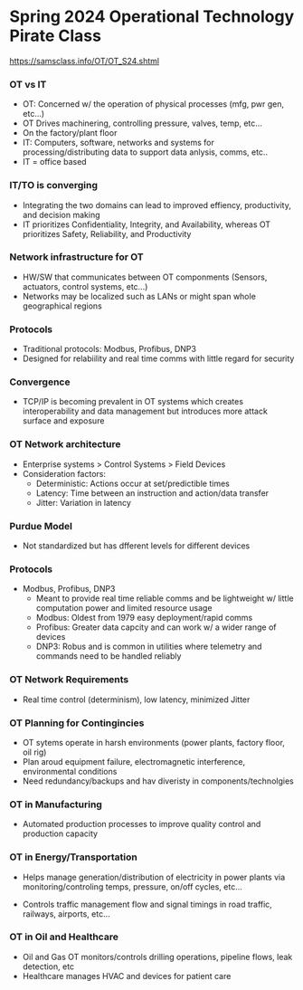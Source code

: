 
# Spring 2024 Operational Technology Pirate Class


https://samsclass.info/OT/OT_S24.shtml


### OT vs IT

- OT: Concerned w/ the operation of physical processes (mfg, pwr gen, etc...)
- OT Drives machinering, controlling pressure, valves, temp, etc...
- On the factory/plant floor
- IT: Computers, software, networks and systems for processing/distributing data to support data anlysis, comms, etc..
- IT = office based


### IT/TO is converging

- Integrating the two domains can lead to improved effiency, productivity, and decision making
- IT prioritizes Confidentiality, Integrity, and Availability, whereas OT prioritizes Safety, Reliability, and Productivity

### Network infrastructure for OT

- HW/SW that communicates between OT componments (Sensors, actuators, control systems, etc...)
- Networks may be localized such as LANs or might span whole geographical regions

### Protocols

- Traditional protocols: Modbus, Profibus, DNP3
- Designed for relabiility and real time comms with little regard for security

### Convergence

- TCP/IP is becoming prevalent in OT systems which creates interoperability and data management but introduces more attack surface and exposure


### OT Network architecture

- Enterprise systems > Control Systems > Field Devices
- Consideration factors:
  - Deterministic: Actions occur at set/predictible times
  - Latency: Time between an instruction and action/data transfer
  - Jitter: Variation in latency
 
### Purdue Model

- Not standardized but has dfferent levels for different devices

### Protocols

- Modbus, Profibus, DNP3
  - Meant to provide real time reliable comms and be lightweight w/ little computation power and limited resource usage
  - Modbus: Oldest from 1979 easy deployment/rapid comms
  - Profibus: Greater data capcity and can work w/ a wider range of devices
  - DNP3: Robus and is common in utilities where telemetry and commands need to be handled reliably
 
### OT Network Requirements

- Real time control (determinism), low latency, minimized Jitter

### OT Planning for Contingincies

- OT sytems operate in harsh environments (power plants, factory floor, oil rig)
- Plan aroud equipment failure, electromagnetic interference, environmental conditions
- Need redundancy/backups and hav diveristy in components/technolgies

### OT in Manufacturing

- Automated production processes to improve quality control and production capacity

### OT in Energy/Transportation

- Helps manage generation/distribution of electricity in power plants via monitoring/controling temps, pressure, on/off cycles, etc...

- Controls traffic management flow and signal timings in road traffic, railways, airports, etc...


### OT in Oil and Healthcare

- Oil and Gas OT monitors/controls drilling operations, pipeline flows, leak detection, etc
- Healthcare manages HVAC and devices for patient care
